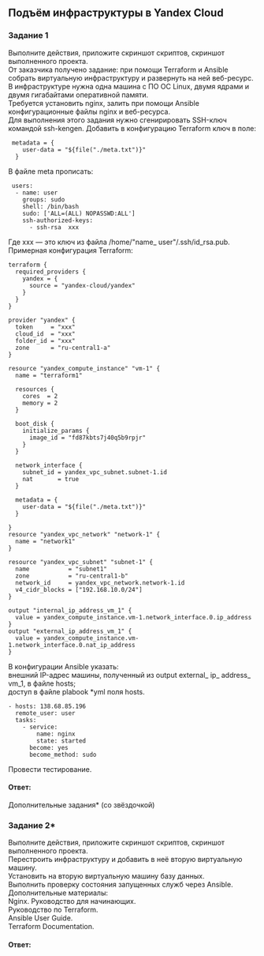 ## Подъём инфраструктуры в Yandex Cloud  

### Задание 1  
Выполните действия, приложите скриншот скриптов, скриншот выполненного проекта.  
От заказчика получено задание: при помощи Terraform и Ansible собрать виртуальную инфраструктуру и развернуть на ней веб-ресурс.  
В инфраструктуре нужна одна машина с ПО ОС Linux, двумя ядрами и двумя гигабайтами оперативной памяти.  
Требуется установить nginx, залить при помощи Ansible конфигурационные файлы nginx и веб-ресурса.  
Для выполнения этого задания нужно сгенирировать SSH-ключ командой ssh-kengen. Добавить в конфигурацию Terraform ключ в поле:  
```
 metadata = {
    user-data = "${file("./meta.txt")}"
  }
```
В файле meta прописать:  
```
 users:
  - name: user
    groups: sudo
    shell: /bin/bash
    sudo: ['ALL=(ALL) NOPASSWD:ALL']
    ssh-authorized-keys:
      - ssh-rsa  xxx
 ```
Где xxx — это ключ из файла /home/"name_ user"/.ssh/id_rsa.pub. Примерная конфигурация Terraform:  
```
terraform {
  required_providers {
    yandex = {
      source = "yandex-cloud/yandex"
    }
  }
}

provider "yandex" {
  token     = "xxx"
  cloud_id  = "xxx"
  folder_id = "xxx"
  zone      = "ru-central1-a"
}

resource "yandex_compute_instance" "vm-1" {
  name = "terraform1"

  resources {
    cores  = 2
    memory = 2
  }

  boot_disk {
    initialize_params {
      image_id = "fd87kbts7j40q5b9rpjr"
    }
  }

  network_interface {
    subnet_id = yandex_vpc_subnet.subnet-1.id
    nat       = true
  }
  
  metadata = {
    user-data = "${file("./meta.txt")}"
  }

}
resource "yandex_vpc_network" "network-1" {
  name = "network1"
}

resource "yandex_vpc_subnet" "subnet-1" {
  name           = "subnet1"
  zone           = "ru-central1-b"
  network_id     = yandex_vpc_network.network-1.id
  v4_cidr_blocks = ["192.168.10.0/24"]
}

output "internal_ip_address_vm_1" {
  value = yandex_compute_instance.vm-1.network_interface.0.ip_address
}
output "external_ip_address_vm_1" {
  value = yandex_compute_instance.vm-1.network_interface.0.nat_ip_address
}
```
В конфигурации Ansible указать:  
внешний IP-адрес машины, полученный из output external_ ip_ address_ vm_1, в файле hosts;  
доступ в файле plabook *yml поля hosts.  
```
- hosts: 138.68.85.196
  remote_user: user
  tasks:
    - service:
        name: nginx
        state: started
      become: yes
      become_method: sudo
 ```
Провести тестирование.  

#### Ответ:  

Дополнительные задания* (со звёздочкой)  

### Задание 2*  
Выполните действия, приложите скриншот скриптов, скриншот выполненного проекта.  
Перестроить инфраструктуру и добавить в неё вторую виртуальную машину.  
Установить на вторую виртуальную машину базу данных.  
Выполнить проверку состояния запущенных служб через Ansible.  
Дополнительные материалы:  
Nginx. Руководство для начинающих.  
Руководство по Terraform.  
Ansible User Guide.  
Terraform Documentation.  

#### Ответ:  
